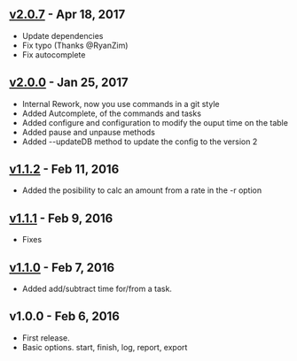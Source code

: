 ## [v2.0.7] - Apr 18, 2017

- Update dependencies
- Fix typo (Thanks @RyanZim)
- Fix autocomplete

## [v2.0.0] - Jan 25, 2017

- Internal Rework, now you use commands in a git style
- Added Autcomplete, of the commands and tasks
- Added configure and configuration to modify the ouput time on the table
- Added pause and unpause methods
- Added --updateDB method to update the config to the version 2

## [v1.1.2] - Feb 11, 2016

- Added the posibility to calc an amount from a rate in the -r option

## [v1.1.1] - Feb 9, 2016

- Fixes

## [v1.1.0] - Feb 7, 2016

- Added add/subtract time for/from a task.

## v1.0.0 - Feb 6, 2016

- First release.
- Basic options. start, finish, log, report, export

[v1.1.0]: https://github.com/danibram/time-tracker-cli/compare/v1.0.0...v1.1.0
[v1.1.1]: https://github.com/danibram/time-tracker-cli/compare/v1.1.0...v1.1.1
[v1.1.2]: https://github.com/danibram/time-tracker-cli/compare/v1.1.1...v1.1.2
[v2.0.0]: https://github.com/danibram/time-tracker-cli/compare/v1.1.2...v2.0.0
[v2.0.7]: https://github.com/danibram/time-tracker-cli/compare/v2.0.0...v2.0.7